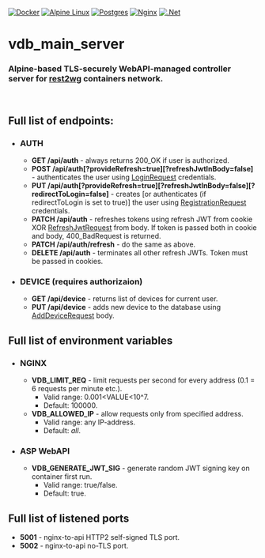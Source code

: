 [![Docker](https://img.shields.io/badge/docker-%230db7ed.svg?style=for-the-badge&logo=docker&logoColor=white)](https://hub.docker.com/repository/docker/luminodiode/rest2wireguard)
[![Alpine Linux](https://img.shields.io/badge/Alpine_Linux-%230D597F.svg?style=for-the-badge&logo=alpine-linux&logoColor=white)](https://www.alpinelinux.org)
[![Postgres](https://img.shields.io/badge/postgres-%23316192.svg?style=for-the-badge&logo=postgresql&logoColor=white)](https://www.npgsql.org/)
[![Nginx](https://img.shields.io/badge/nginx-%23009639.svg?style=for-the-badge&logo=nginx&logoColor=white)](https://nginx.org)
[![.Net](https://img.shields.io/badge/.NET-5C2D91?style=for-the-badge&logo=.net&logoColor=white)](https://dotnet.microsoft.com/en-us/apps/aspnet)
# vdb_main_server
### Alpine-based TLS-securely WebAPI-managed controller server for [rest2wg](https://github.com/LuminoDiode/rest2wireguard) containers network.
<br/>

## Full list of endpoints:
- ### AUTH
    - **GET /api/auth** - always returns 200_OK if user is authorized.
    - **POST /api/auth[?provideRefresh=true][?refreshJwtInBody=false]** - authenticates the user using [LoginRequest](https://github.com/LuminoDiode/vdb_main_server/blob/master/vdb_main_server_api/Models/UserApi/Website/Auth/LoginRequest.cs) credentials.
    - **PUT /api/auth[?provideRefresh=true][?refreshJwtInBody=false][?redirectToLogin=false]** - creates [or authenticates (if redirectToLogin is set to true)] the user using [RegistrationRequest](https://github.com/LuminoDiode/vdb_main_server/blob/master/vdb_main_server_api/Models/UserApi/Website/Auth/RegistrationRequest.cs) credentials.
    - **PATCH /api/auth** - refreshes tokens using refresh JWT from cookie XOR [RefreshJwtRequest](https://github.com/LuminoDiode/vdb_main_server/blob/master/vdb_main_server_api/Models/UserApi/Website/Auth/RefreshJwtRequest.cs) from body. If token is passed both in cookie and body, 400_BadRequest is returned.
    - **PATCH /api/auth/refresh** - do the same as above.
    - **DELETE /api/auth** - terminates all other refresh JWTs. Token must be passed in cookies.
- ### DEVICE (requires authorizaion)
    - **GET /api/device** - returns list of devices for current user.
    - **PUT /api/device** - adds new device to the database using [AddDeviceRequest](https://github.com/LuminoDiode/vdb_main_server/blob/master/vdb_main_server_api/Models/UserApi/Website/Device/AddDeviceRequest.cs) body.
    


## Full list of environment variables
- ### NGINX
    - **VDB_LIMIT_REQ** - limit requests per second for every address (0.1 = 6 requests per minute etc.).
        - Valid range: 0.001<VALUE<10^7. 
        - Default: 100000.
    - **VDB_ALLOWED_IP** - allow requests only from specified address. 
        - Valid range: any IP-address. 
        - Default: *all*.
- ### ASP WebAPI
    - **VDB_GENERATE_JWT_SIG** - generate random JWT signing key on container first run.
        - Valid range: true/false.
        - Default: true.

## Full list of listened ports
- **5001** - nginx-to-api HTTP2 self-signed TLS port.
- **5002** - nginx-to-api no-TLS port.
